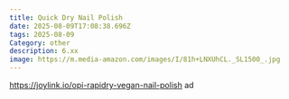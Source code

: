 ```yaml
---
title: Quick Dry Nail Polish
date: 2025-08-09T17:08:38.696Z
tags: 2025-08-09
Category: other
description: 6.xx
image: https://m.media-amazon.com/images/I/81h+LNXUhCL._SL1500_.jpg
---
```

https://joylink.io/opi-rapidry-vegan-nail-polish ad